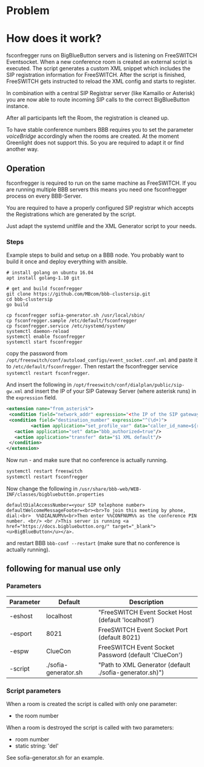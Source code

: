 # Problem

# How does it work?

fsconfregger runs on BigBlueButton servers and is listening on FreeSWITCH Eventsocket.
When a new conference room is created an external script is executed.
The script generates a custom XML snippet which includes the SIP registration information for FreeSWITCH.
After the script is finished, FreeSWITCH gets instructed to reload the XML config and starts to register.

In combination with a central SIP Registrar server (like Kamailio or Asterisk) you are now able to
route incoming SIP calls to the correct BigBlueButton instance.

After all participants left the Room, the registration is cleaned up.

To have stable conference numbers BBB requires you to set the parameter *voiceBridge* accordingly when the rooms are created.
At the moment Greenlight does not support this. So you are required to adapt it or find another way.

## Operation

fsconfregger is required to run on the same machine as FreeSWITCH.
If you are running multiple BBB servers this means you need one fsconfregger process on every BBB-Server.

You are required to have a properly configured SIP registrar which accepts the Registrations which are generated by the script.

Just adapt the systemd unitfile and the XML Generator script to your needs.

### Steps

Example steps to build and setup on a BBB node.
You probably want to build it once and deploy everything with ansible.

```
# install golang on ubuntu 16.04
apt install golang-1.10 git

# get and build fsconfregger
git clone https://github.com/MBcom/bbb-clustersip.git
cd bbb-clustersip
go build

cp fsconfregger sofia-generator.sh /usr/local/sbin/
cp fsconfregger.sample /etc/default/fsconfregger
cp fsconfregger.service /etc/systemd/system/
systemctl daemon-reload
systemctl enable fsconfregger
systemctl start fsconfregger
```

copy the password from `/opt/freeswitch/conf/autoload_configs/event_socket.conf.xml` and paste it to `/etc/default/fsconfregger`. Then restart the fsconfregger service `systemctl restart fsconfregger`.

And insert the following in `/opt/freeswitch/conf/dialplan/public/sip-gw.xml` and insert the IP of your SIP Gateway Server (where asterisk runs) in the `expression` field. 

```xml
<extension name="from_asterisk">
 <condition field="network_addr" expression="<the IP of the SIP gateway server>" />
 <condition field="destination_number" expression="^(\d+)">
         <action application="set_profile_var" data="caller_id_name=${regex(${caller_id_name}|^.*(.{4})$|xxx-xxx-%1)}"/>
   <action application="set" data="bbb_authorized=true"/>
   <action application="transfer" data="$1 XML default"/>
 </condition>
</extension>
```

Now run - and make sure that no conference is actually running.
```bash
systemctl restart freeswitch
systemctl restart fsconfregger
```

Now change the following in
`/usr/share/bbb-web/WEB-INF/classes/bigbluebutton.properties`
```
defaultDialAccessNumber=<your SIP telephone number>
defaultWelcomeMessageFooter=<br><br>To join this meeting by phone, dial:<br>  %%DIALNUM%%<br>Then enter %%CONFNUM%% as the conference PIN number. <br/> <br />This server is running <a href="https://docs.bigbluebutton.org/" target="_blank"><u>BigBlueButton</u></a>.
```
and restart BBB `bbb-conf --restart` (make sure that no conference is actually running).

## following for manual use only
### Parameters

| Parameter | Default              | Description                                             |
|-----------|----------------------|---------------------------------------------------------|
| -eshost   | localhost            | "FreeSWITCH Event Socket Host (default 'localhost')     |
| -esport   | 8021                 | FreeSWITCH Event Socket Port (default 8021)             |
| -espw     | ClueCon              | FreeSWITCH Event Socket Password (default 'ClueCon')    |
| -script   | ./sofia-generator.sh | "Path to XML Generator (default ./sofia-generator.sh)") |

### Script parameters

When a room is created the script is called with only one parameter:
* the room number

When a room is destroyed the script is called with two parameters:
* room number
* static string: 'del'

See sofia-generator.sh for an example.
